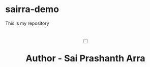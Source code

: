 # sairra-demo
This is my repository
<br>
<h1 style="text-align:center;">
  <input type="checkbox">
  
Author - Sai Prashanth Arra
</input>
</h1>
